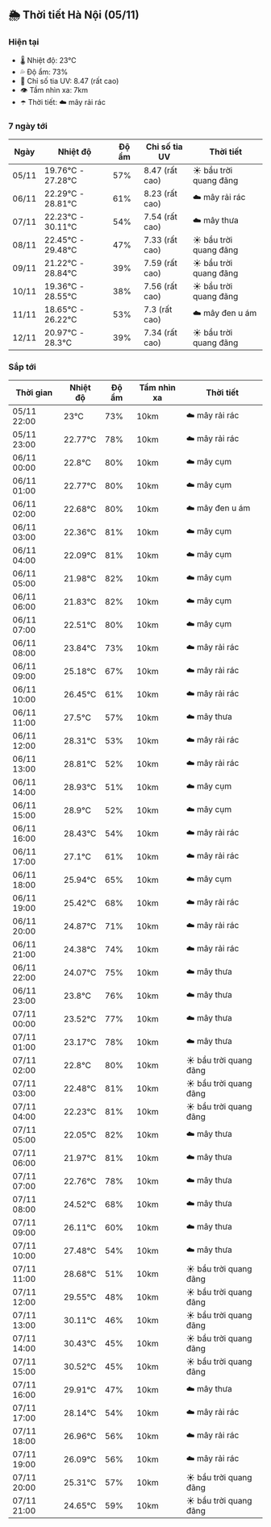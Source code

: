 ## 🌦️ Thời tiết Hà Nội (05/11)

### Hiện tại

- 🌡️ Nhiệt độ: 23℃
- 💦 Độ ẩm: 73%
- 🌟 Chỉ số tia UV: 8.47 (rất cao)
- 👁️ Tầm nhìn xa: 7km
- ☂️ Thời tiết: ☁️ mây rải rác

### 7 ngày tới

| Ngày | Nhiệt độ | Độ ẩm | Chỉ số tia UV | Thời tiết |
| --- | --- | --- | --- | --- |
| 05/11 | 19.76℃ - 27.28℃ | 57% | 8.47 (rất cao) | ☀️ bầu trời quang đãng |
| 06/11 | 22.29℃ - 28.81℃ | 61% | 8.23 (rất cao) | ☁️ mây rải rác |
| 07/11 | 22.23℃ - 30.11℃ | 54% | 7.54 (rất cao) | ☁️ mây thưa |
| 08/11 | 22.45℃ - 29.48℃ | 47% | 7.33 (rất cao) | ☀️ bầu trời quang đãng |
| 09/11 | 21.22℃ - 28.84℃ | 39% | 7.59 (rất cao) | ☀️ bầu trời quang đãng |
| 10/11 | 19.36℃ - 28.55℃ | 38% | 7.56 (rất cao) | ☀️ bầu trời quang đãng |
| 11/11 | 18.65℃ - 26.22℃ | 53% | 7.3 (rất cao) | ☁️ mây đen u ám |
| 12/11 | 20.97℃ - 28.3℃ | 39% | 7.34 (rất cao) | ☀️ bầu trời quang đãng |

### Sắp tới

| Thời gian | Nhiệt độ | Độ ẩm | Tầm nhìn xa | Thời tiết |
| --- | --- | --- | --- | --- |
| 05/11 22:00 | 23℃ | 73% | 10km | ☁️ mây rải rác |
| 05/11 23:00 | 22.77℃ | 78% | 10km | ☁️ mây rải rác |
| 06/11 00:00 | 22.8℃ | 80% | 10km | ☁️ mây cụm |
| 06/11 01:00 | 22.77℃ | 80% | 10km | ☁️ mây cụm |
| 06/11 02:00 | 22.68℃ | 80% | 10km | ☁️ mây đen u ám |
| 06/11 03:00 | 22.36℃ | 81% | 10km | ☁️ mây cụm |
| 06/11 04:00 | 22.09℃ | 81% | 10km | ☁️ mây cụm |
| 06/11 05:00 | 21.98℃ | 82% | 10km | ☁️ mây cụm |
| 06/11 06:00 | 21.83℃ | 82% | 10km | ☁️ mây cụm |
| 06/11 07:00 | 22.51℃ | 80% | 10km | ☁️ mây cụm |
| 06/11 08:00 | 23.84℃ | 73% | 10km | ☁️ mây rải rác |
| 06/11 09:00 | 25.18℃ | 67% | 10km | ☁️ mây rải rác |
| 06/11 10:00 | 26.45℃ | 61% | 10km | ☁️ mây rải rác |
| 06/11 11:00 | 27.5℃ | 57% | 10km | ☁️ mây thưa |
| 06/11 12:00 | 28.31℃ | 53% | 10km | ☁️ mây rải rác |
| 06/11 13:00 | 28.81℃ | 52% | 10km | ☁️ mây rải rác |
| 06/11 14:00 | 28.93℃ | 51% | 10km | ☁️ mây cụm |
| 06/11 15:00 | 28.9℃ | 52% | 10km | ☁️ mây cụm |
| 06/11 16:00 | 28.43℃ | 54% | 10km | ☁️ mây rải rác |
| 06/11 17:00 | 27.1℃ | 61% | 10km | ☁️ mây rải rác |
| 06/11 18:00 | 25.94℃ | 65% | 10km | ☁️ mây cụm |
| 06/11 19:00 | 25.42℃ | 68% | 10km | ☁️ mây rải rác |
| 06/11 20:00 | 24.87℃ | 71% | 10km | ☁️ mây rải rác |
| 06/11 21:00 | 24.38℃ | 74% | 10km | ☁️ mây rải rác |
| 06/11 22:00 | 24.07℃ | 75% | 10km | ☁️ mây thưa |
| 06/11 23:00 | 23.8℃ | 76% | 10km | ☁️ mây thưa |
| 07/11 00:00 | 23.52℃ | 77% | 10km | ☁️ mây thưa |
| 07/11 01:00 | 23.17℃ | 78% | 10km | ☁️ mây thưa |
| 07/11 02:00 | 22.8℃ | 80% | 10km | ☀️ bầu trời quang đãng |
| 07/11 03:00 | 22.48℃ | 81% | 10km | ☀️ bầu trời quang đãng |
| 07/11 04:00 | 22.23℃ | 81% | 10km | ☀️ bầu trời quang đãng |
| 07/11 05:00 | 22.05℃ | 82% | 10km | ☁️ mây thưa |
| 07/11 06:00 | 21.97℃ | 81% | 10km | ☁️ mây thưa |
| 07/11 07:00 | 22.76℃ | 78% | 10km | ☁️ mây thưa |
| 07/11 08:00 | 24.52℃ | 68% | 10km | ☁️ mây thưa |
| 07/11 09:00 | 26.11℃ | 60% | 10km | ☁️ mây thưa |
| 07/11 10:00 | 27.48℃ | 54% | 10km | ☁️ mây thưa |
| 07/11 11:00 | 28.68℃ | 51% | 10km | ☀️ bầu trời quang đãng |
| 07/11 12:00 | 29.55℃ | 48% | 10km | ☀️ bầu trời quang đãng |
| 07/11 13:00 | 30.11℃ | 46% | 10km | ☀️ bầu trời quang đãng |
| 07/11 14:00 | 30.43℃ | 45% | 10km | ☀️ bầu trời quang đãng |
| 07/11 15:00 | 30.52℃ | 45% | 10km | ☀️ bầu trời quang đãng |
| 07/11 16:00 | 29.91℃ | 47% | 10km | ☁️ mây thưa |
| 07/11 17:00 | 28.14℃ | 54% | 10km | ☁️ mây rải rác |
| 07/11 18:00 | 26.96℃ | 56% | 10km | ☁️ mây rải rác |
| 07/11 19:00 | 26.09℃ | 56% | 10km | ☁️ mây rải rác |
| 07/11 20:00 | 25.31℃ | 57% | 10km | ☀️ bầu trời quang đãng |
| 07/11 21:00 | 24.65℃ | 59% | 10km | ☀️ bầu trời quang đãng |
